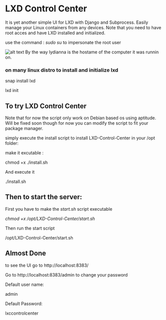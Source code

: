 # LXD Control Center

It is yet another simple UI for LXD with Django and Subprocess.
Easily manage your Linux containers from any devices. Note that you need to have root acces and have LXD installed and initialized. 

use the command : *sudo su* to impersonate the root user

![alt text](https://imgur.com/7zcIV74.png "Screenshot")
By the way lydianna is the hostame of the computer it was runnin on.
### on many linux distro to install and initialize lxd

snap install lxd

lxd init

## To try LXD Control Center 

Note that for now the script only work on Debian based os using aptitude. Will be fixed soon though for now you can modify the script to fit your package manager.

simply execute the install script to install LXD-Control-Center in your /opt folder:

make it excutable :

chmod +x ./install.sh

And execute it

./install.sh



## Then to start the server:

First you have to make the *start.sh* script executable

*chmod +x /opt/LXD-Control-Center/start.sh*

Then run the start script

/opt/LXD-Control-Center/start.sh 

## Almost Done

to see the UI go to http://localhost:8383/

Go to http://localhost:8383/admin to change your password 

Default user name:

admin

Default Password:

lxccontrolcenter

